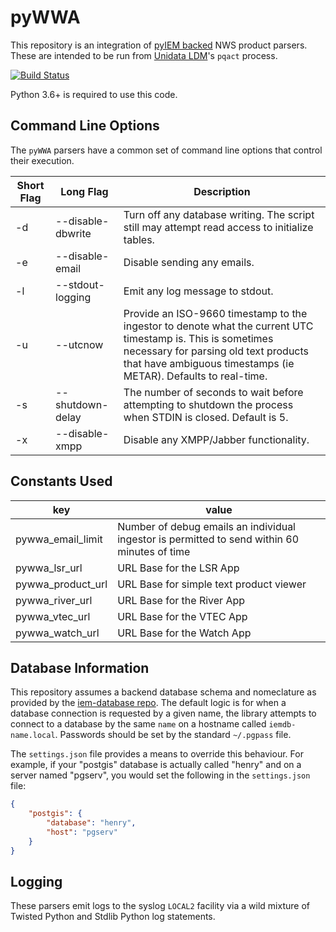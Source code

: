 pyWWA
=====

This repository is an integration of [pyIEM backed](https://github.com/akrherz/pyIEM) NWS product parsers.  These are intended to be run from [Unidata LDM](https://github.com/Unidata/LDM)'s `pqact` process.

[![Build Status](https://api.travis-ci.com/akrherz/pyWWA.svg)](https://travis-ci.com/github/akrherz/pyWWA)

Python 3.6+ is required to use this code.

Command Line Options
--------------------

The ``pyWWA`` parsers have a common set of command line options that control
their execution.

Short Flag | Long Flag | Description
--- | --- | ---
-d | --disable-dbwrite | Turn off any database writing.  The script still may attempt read access to initialize tables.
-e | --disable-email | Disable sending any emails.
-l | --stdout-logging | Emit any log message to stdout.
-u | --utcnow | Provide an ISO-9660 timestamp to the ingestor to denote what the current UTC timestamp is.  This is sometimes necessary for parsing old text products that have ambiguous timestamps (ie METAR).  Defaults to real-time.
-s | --shutdown-delay | The number of seconds to wait before attempting to shutdown the process when STDIN is closed.  Default is 5.
-x | --disable-xmpp | Disable any XMPP/Jabber functionality.

Constants Used
--------------

key | value
------------- | -------------
pywwa_email_limit | Number of debug emails an individual ingestor is permitted to send within 60 minutes of time
pywwa_lsr_url | URL Base for the LSR App
pywwa_product_url | URL Base for simple text product viewer
pywwa_river_url | URL Base for the River App
pywwa_vtec_url | URL Base for the VTEC App
pywwa_watch_url | URL Base for the Watch App

Database Information
--------------------

This repository assumes a backend database schema and nomeclature as provided by the [iem-database repo](https://github.com/akrherz/iem-database).  The default logic is for when a database connection is requested by a given name, the library attempts to connect to a database by the same `name` on a hostname called `iemdb-name.local`.  Passwords should be set by the standard `~/.pgpass` file.

The `settings.json` file provides a means to override this behaviour.  For example, if your "postgis" database is actually called "henry" and on a server named "pgserv", you would set the following in the `settings.json` file:

```json
{
    "postgis": {
        "database": "henry",
        "host": "pgserv"
    }
}
```

Logging
-------

These parsers emit logs to the syslog `LOCAL2` facility via a wild mixture of
Twisted Python and Stdlib Python log statements.
